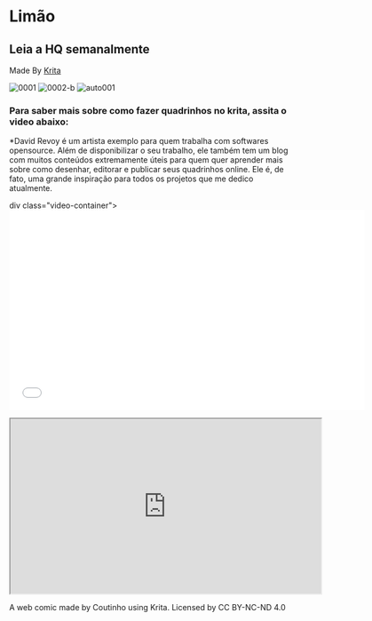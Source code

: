 <head><meta charset="utf-8" name="viewport" 
        content= "width=device-width, initial-scale=1.0">
        <link rel="stylesheet" href="style.css">
</Head>

# Limão

## Leia a HQ semanalmente
Made By [Krita](https://www.krita.org)

![0001](https://user-images.githubusercontent.com/88214445/127722384-7e12040a-b165-459f-b0ee-78bea1ccfc66.jpg)
![0002-b](https://user-images.githubusercontent.com/88214445/127722437-d45d8c42-7cd7-4582-aac5-709b623e7fab.jpg)
![auto001](https://user-images.githubusercontent.com/88214445/127742194-2c34486d-995c-4e08-a873-f8c9a199db06.jpg)


### Para saber mais sobre como fazer quadrinhos no krita, assita o video abaixo:
<p text-align: justify> *David Revoy é um artista exemplo para quem trabalha com softwares opensource. Além de disponibilizar o seu trabalho, ele também tem um blog com muitos conteúdos extremamente úteis para quem quer aprender mais sobre como desenhar, editorar e publicar seus quadrinhos online. Ele é, de fato, uma grande inspiração para todos os projetos que me dedico atualmente. </p> 

div class="video-container">
	<iframe width="640" height="360" src="//www.youtube.com/embed/lb6hG-lajbc" frameborder="0" allowfullscreen></iframe>
</div>

<div class="video-sobre" style="text-align: center;">
<div class="container">
    <div class="panel">
        <div class="content"><iframe width="560" height="315" src="https://www.youtube.com/embed/A7olKdIEtNQ" title="YouTube video player" frameborder="1" allow="accelerometer; autoplay; clipboard-write; encrypted-media; gyroscope; picture-in-picture" allowfullscreen></iframe></div>
    </div>
</div>
</div>

A web comic made by Coutinho using Krita.
Licensed by CC BY-NC-ND 4.0  

